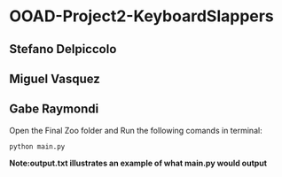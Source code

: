 # OOAD-Project2-KeyboardSlappers

## Stefano Delpiccolo

## Miguel Vasquez

## Gabe Raymondi


Open the Final Zoo folder and Run the following comands in terminal:

`python main.py`

**Note:output.txt illustrates an example of what main.py would output**
